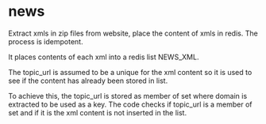 # news

Extract xmls in zip files from website, place the content of xmls in redis. The process is idempotent.

It places contents of each xml into a redis list NEWS_XML.

The topic_url is assumed to be a unique for the xml content so it is used to see if the content has already been stored in list.

To achieve this, the topic_url is stored as member of set where domain is extracted to be used as a key. The code checks if topic_url is a member of set and if it is the xml content is not inserted in the list.


